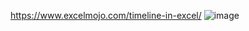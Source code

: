 https://www.excelmojo.com/timeline-in-excel/
![image](https://github.com/user-attachments/assets/39748b96-1849-43b6-b35c-926414443e45)


<!DOCTYPE html>
<html lang="en">
<head>
    <meta charset="UTF-8">
    <meta name="viewport" content="width=device-width, initial-scale=1.0">
    <title>Company and Building Accordion</title>
    <link href="https://cdn.jsdelivr.net/npm/bootstrap@5.3.0/dist/css/bootstrap.min.css" rel="stylesheet">
    <style>
        table {
            width: 100%;
            border-collapse: collapse;
        }

        th, td {
            padding: 8px 12px;
            border: 1px solid #ccc;
            text-align: left;
        }

        .accordion-icon {
            cursor: pointer;
        }

        .company-row, .building-row {
            background-color: #f1f1f1;
        }

        .hidden-row {
            display: none;
        }

        .accordion-icon::before {
            content: '+';
            font-size: 14px;
            margin-right: 8px;
        }

        .expanded .accordion-icon::before {
            content: '-';
        }

        .hidden-amount-setting {
            visibility: hidden;
        }
    </style>
</head>

<body>

<div class="container mt-4">
    <table class="table table-bordered">
        <thead>
            <tr>
                <th>Company Name</th>
                <th>Building Name</th>
                <th>Start Date</th>
                <th>End Date</th>
                <th>Setting</th>
                <th>Amount</th>
            </tr>
        </thead>
        <tbody id="tableBody">
            <!-- Dynamic Rows Will Be Injected Here -->
        </tbody>
    </table>
</div>

<script src="https://cdn.jsdelivr.net/npm/bootstrap@5.3.0/dist/js/bootstrap.bundle.min.js"></script>
<script>
    document.addEventListener('DOMContentLoaded', function () {
        const data = [
            {
                companyName: 'ABC Corp',
                buildings: [
                    {
                        buildingName: 'Building 1',
                        details: [
                            { startDate: '2023-01-01', endDate: '2023-12-31', setting: 'Configuration 1', amount: 1000 },
                            { startDate: '2023-02-01', endDate: '2023-11-30', setting: 'Configuration 2', amount: 1200 }
                        ]
                    },
                    {
                        buildingName: 'Building 2',
                        details: [
                            { startDate: '2023-02-01', endDate: '2023-11-30', setting: 'Configuration 3', amount: 1500 }
                        ]
                    }
                ]
            },
            {
                companyName: 'XYZ Ltd',
                buildings: [
                    {
                        buildingName: 'Building 3',
                        details: [
                            { startDate: '2024-02-01', endDate: '2024-11-30', setting: 'Configuration 4', amount: 2000 },
                            { startDate: '2024-03-01', endDate: '2024-10-30', setting: 'Configuration 5', amount: 2500 }
                        ]
                    }
                ]
            }
        ];

        const tableBody = document.querySelector('#tableBody');

        // Generate the table rows from the data
        data.forEach((company, companyIndex) => {
            let totalAmountForCompany = 0;
            let combinedSettingsForCompany = '';

            company.buildings.forEach(building => {
                building.details.forEach(detail => {
                    totalAmountForCompany += detail.amount;
                    combinedSettingsForCompany += detail.setting + ', ';
                });
            });

            combinedSettingsForCompany = combinedSettingsForCompany.slice(0, -2); // Remove trailing comma

            company.buildings.forEach((building, buildingIndex) => {
                let firstBuildingRow = true;

                building.details.forEach((detail, detailIndex) => {
                    const row = document.createElement('tr');
                    row.classList.add(`company-${companyIndex}`, `building-${buildingIndex}`);

                    let companyNameCell = '';
                    let buildingNameCell = '';

                    // Empty companyName for the second and subsequent rows in the company group
                    if (detailIndex === 0 && firstBuildingRow) {
                        companyNameCell = `<td class="company-name-cell"><span class="accordion-icon" data-company-index="${companyIndex}"></span> ${company.companyName}</td>`;
                    } else {
                        companyNameCell = `<td></td>`;
                    }

                    // Empty buildingName for the second and subsequent rows in the building group
                    if (detailIndex === 0) {
                        buildingNameCell = `<td><span class="accordion-icon" data-building-index="${buildingIndex}" data-company-index="${companyIndex}"></span> ${building.buildingName}</td>`;
                        firstBuildingRow = false;
                    } else {
                        buildingNameCell = `<td></td>`;
                    }

                    row.innerHTML = `
                        ${companyNameCell}
                        ${buildingNameCell}
                        <td>${detail.startDate}</td>
                        <td>${detail.endDate}</td>
                        <td>${detail.setting}</td>
                        <td>${detail.amount}</td>
                    `;

                    tableBody.appendChild(row);
                });
            });
        });

        // Accordion toggle function
        document.querySelectorAll('.accordion-icon').forEach(icon => {
            icon.addEventListener('click', function () {
                const companyIndex = this.getAttribute('data-company-index');
                const buildingIndex = this.getAttribute('data-building-index');

                if (companyIndex !== null && buildingIndex === null) {
                    // Toggle visibility of all rows under this company
                    const rowsToToggle = document.querySelectorAll(`.company-${companyIndex}`);
                    const firstRow = rowsToToggle[0]; // First row of the company group

                    if (firstRow.classList.contains('expanded')) {
                        // Revert to normal (show all rows)
                        rowsToToggle.forEach(row => {
                            const cells = row.querySelectorAll('td');
                            if (cells[2].getAttribute('data-original-value')) {
                                // Restore original StartDate and EndDate
                                cells[2].textContent = cells[2].getAttribute('data-original-value');
                                cells[3].textContent = cells[3].getAttribute('data-original-value');
                            }
                            row.classList.remove('hidden-row');
                        });

                        // Hide combined setting and amount
                        firstRow.querySelector('td:nth-child(5)').textContent = '';
                        firstRow.querySelector('td:nth-child(6)').textContent = '';
                        firstRow.classList.remove('expanded');
                    } else {
                        // Hide detail rows and update first row with combined setting and amount
                        let combinedSettings = '';
                        let totalAmount = 0;

                        rowsToToggle.forEach((row, index) => {
                            const cells = row.querySelectorAll('td');
                            if (index > 0) {
                                // Hide rows except the first one
                                row.classList.add('hidden-row');
                            } else {
                                // Empty out StartDate and EndDate for the first row (but store original)
                                if (!cells[2].getAttribute('data-original-value')) {
                                    cells[2].setAttribute('data-original-value', cells[2].textContent);
                                    cells[3].setAttribute('data-original-value', cells[3].textContent);
                                }
                                cells[2].textContent = '';
                                cells[3].textContent = '';
                            }

                            // Accumulate settings and amounts
                            combinedSettings += cells[4].textContent + ', ';
                            totalAmount += parseInt(cells[5].textContent);
                        });

                        combinedSettings = combinedSettings.slice(0, -2); // Remove trailing comma

                        // Show combined setting and amount in the first row
                        firstRow.querySelector('td:nth-child(5)').textContent = combinedSettings;
                        firstRow.querySelector('td:nth-child(6)').textContent = totalAmount;

                        firstRow.classList.add('expanded');
                    }

                } else if (buildingIndex !== null) {
                    // Toggle visibility of all rows under this building
                    const rowsToToggle = document.querySelectorAll(`.company-${companyIndex}.building-${buildingIndex}`);
                    const firstRow = rowsToToggle[0]; // First row of the building group

                    if (firstRow.classList.contains('expanded')) {
                        // Revert to normal (show all rows)
                        rowsToToggle.forEach(row => {
                            const cells = row.querySelectorAll('td');
                            if (cells[2].getAttribute('data-original-value')) {
                                // Restore original StartDate and EndDate
                                cells[2].textContent = cells[2].getAttribute('data-original-value');
                                cells[3].textContent = cells[3].getAttribute('data-original-value');
                            }
                            row.classList.remove('hidden-row');
                        });

                        // Hide combined setting and amount
                        firstRow.querySelector('td:nth-child(5)').textContent = '';
                        firstRow.querySelector('td:nth-child(6)').textContent = '';
                        firstRow.classList.remove('expanded');
                    } else {
                        // Hide detail rows and update first row with combined setting and amount
                        let combinedSettings = '';
                        let totalAmount = 0;

                        rowsToToggle.forEach((row, index) => {
                            const cells = row.querySelectorAll('td');
                            if (index > 0) {
                                // Hide rows except the first one
                                row.classList.add('hidden-row');
                            } else {
                                // Empty out StartDate and EndDate for the first row (but store original)
                                if (!cells[2].getAttribute('data-original-value')) {
                                    cells[2].setAttribute('data-original-value', cells[2].textContent);
                                    cells[3].setAttribute('data-original-value', cells[3].textContent);
                                }
                                cells[2].textContent = '';
                                cells[3].textContent = '';
                            }

                            // Accumulate settings and amounts
                            combinedSettings += cells[4].textContent + ', ';
                            totalAmount += parseInt(cells[5].textContent);
                        });

                        combinedSettings = combinedSettings.slice(0, -2); // Remove trailing comma

                        // Show combined setting and amount in the first row
                        firstRow.querySelector('td:nth-child(5)').textContent = combinedSettings;
                        firstRow.querySelector('td:nth-child(6)').textContent = totalAmount;

                        firstRow.classList.add('expanded');
                    }
                }

                // Toggle accordion icon state
                this.classList.toggle('expanded');
            });
        });
    });
</script>



</body>

</html>

